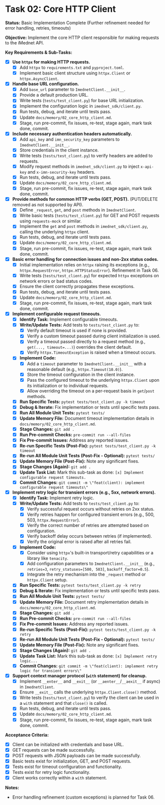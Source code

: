 <!-- filepath: c:\\Users\\FrederickdeRuiter\\Documents\\GitHub\\imednet-python-sdk\\docs\\todo\\02_core_http_client.md -->
# Task 02: Core HTTP Client
<!-- filepath: c:\\Users\\FrederickdeRuiter\\Documents\\GitHub\\imednet-python-sdk\\docs\\todo\\02_core_http_client.md -->

**Status:** Basic Implementation Complete (Further refinement needed for error handling, retries, timeouts)

**Objective:** Implement the core HTTP client responsible for making requests to the iMednet API.

**Key Requirements & Sub-Tasks:**

* [x] **Use `httpx` for making HTTP requests.**
  * [x] Add `httpx` to `requirements.txt` and `pyproject.toml`.
  * [x] Implement basic client structure using `httpx.Client` or `httpx.AsyncClient`.
* [x] **Handle base URL configuration.**
  * [x] Add `base_url` parameter to `ImednetClient.__init__`.
  * [x] Provide a default production URL.
  * [x] Write tests (`tests/test_client.py`) for base URL initialization.
  * [x] Implement the configuration logic in `imednet_sdk/client.py`.
  * [x] Run tests, debug, and iterate until tests pass.
  * [x] Update `docs/memory/02_core_http_client.md`.
  * [x] Stage, run pre-commit, fix issues, re-test, stage again, mark task done, commit.
* [x] **Include necessary authentication headers automatically.**
  * [x] Add `api_key` and `imn_security_key` parameters to `ImednetClient.__init__`.
  * [x] Store credentials in the client instance.
  * [x] Write tests (`tests/test_client.py`) to verify headers are added to requests.
  * [x] Modify request methods in `imednet_sdk/client.py` to inject `x-api-key` and `x-imn-security-key` headers.
  * [x] Run tests, debug, and iterate until tests pass.
  * [x] Update `docs/memory/02_core_http_client.md`.
  * [x] Stage, run pre-commit, fix issues, re-test, stage again, mark task done, commit.
* [x] **Provide methods for common HTTP verbs (GET, POST).** (PUT/DELETE removed as not supported by API).
  * [x] Define `_request`, `get`, and `post` methods in `ImednetClient`.
  * [x] Write basic tests (`tests/test_client.py`) for GET and POST requests using `requests-mock` or similar.
  * [x] Implement the `get` and `post` methods in `imednet_sdk/client.py`, calling the underlying `httpx` client.
  * [x] Run tests, debug, and iterate until tests pass.
  * [x] Update `docs/memory/02_core_http_client.md`.
  * [x] Stage, run pre-commit, fix issues, re-test, stage again, mark task done, commit.
* [x] **Basic error handling for connection issues and non-2xx status codes.**
  * [x] Initial implementation relies on `httpx` raising its exceptions (e.g., `httpx.RequestError`, `httpx.HTTPStatusError`). Refinement in Task 06.
  * [x] Write tests (`tests/test_client.py`) for expected `httpx` exceptions on network errors or bad status codes.
  * [x] Ensure the client correctly propagates these exceptions.
  * [x] Run tests, debug, and iterate until tests pass.
  * [x] Update `docs/memory/02_core_http_client.md`.
  * [x] Stage, run pre-commit, fix issues, re-test, stage again, mark task done, commit.
* [x] **Implement configurable request timeouts.**
  * [x] **Identify Task:** Implement configurable timeouts.
  * [x] **Write/Update Tests:** Add tests to `tests/test_client.py` to:
    * [x] Verify default timeout is used if none is provided.
    * [x] Verify a custom timeout passed during client initialization is used.
    * [x] Verify a timeout passed directly to a request method (e.g., `get(..., timeout=...)`) overrides the client default.
    * [x] Verify `httpx.TimeoutException` is raised when a timeout occurs.
  * [x] **Implement Code:**
    * [x] Add a `timeout` parameter to `ImednetClient.__init__` with a reasonable default (e.g., `httpx.Timeout(10.0)`).
    * [x] Store the timeout configuration in the client instance.
    * [x] Pass the configured timeout to the underlying `httpx.Client` upon its initialization or to individual requests.
    * [x] Allow overriding the timeout on a per-request basis in `get`/`post` methods.
  * [x] **Run Specific Tests:** `pytest tests/test_client.py -k timeout`
  * [x] **Debug & Iterate:** Fix implementation or tests until specific tests pass.
  * [x] **Run All Module Unit Tests:** `pytest tests/`
  * [x] **Update Memory File:** Document timeout implementation details in `docs/memory/02_core_http_client.md`.
  * [x] **Stage Changes:** `git add .`
  * [x] **Run Pre-commit Checks:** `pre-commit run --all-files`
  * [x] **Fix Pre-commit Issues:** Address any reported issues.
  * [x] **Re-run Specific Tests (Post-Fix):** `pytest tests/test_client.py -k timeout`
  * [x] **Re-run All Module Unit Tests (Post-Fix - Optional):** `pytest tests/`
  * [x] **Update Memory File (Post-Fix):** Note any significant fixes.
  * [x] **Stage Changes (Again):** `git add .`
  * [x] **Update Task List:** Mark this sub-task as done: `[x] Implement configurable request timeouts.`
  * [x] **Commit Changes:** `git commit -m \"feat(client): implement configurable request timeouts\"`
* [x] **Implement retry logic for transient errors (e.g., 5xx, network errors).**
  * [x] **Identify Task:** Implement retry logic.
  * [x] **Write/Update Tests:** Add tests to `tests/test_client.py` to:
    * [x] Verify successful request occurs without retries on 2xx status.
    * [x] Verify retries happen for configured transient errors (e.g., 500, 503, `httpx.RequestError`).
    * [x] Verify the correct number of retries are attempted based on configuration.
    * [x] Verify backoff delay occurs between retries (if implemented).
    * [x] Verify the original error is raised after all retries fail.
  * [x] **Implement Code:**
    * [x] Consider using `httpx`'s built-in transport/retry capabilities or a library like `tenacity`.
    * [x] Add configuration parameters to `ImednetClient.__init__` (e.g., `retries=3`, `retry_statuses=[500, 503]`, `backoff_factor=0.5`).
    * [x] Integrate the retry mechanism into the `_request` method or `httpx.Client` setup.
  * [x] **Run Specific Tests:** `pytest tests/test_client.py -k retry`
  * [x] **Debug & Iterate:** Fix implementation or tests until specific tests pass.
  * [x] **Run All Module Unit Tests:** `pytest tests/`
  * [x] **Update Memory File:** Document retry implementation details in `docs/memory/02_core_http_client.md`.
  * [x] **Stage Changes:** `git add .`
  * [x] **Run Pre-commit Checks:** `pre-commit run --all-files`
  * [x] **Fix Pre-commit Issues:** Address any reported issues.
  * [x] **Re-run Specific Tests (Post-Fix):** `pytest tests/test_client.py -k retry`
  * [x] **Re-run All Module Unit Tests (Post-Fix - Optional):** `pytest tests/`
  * [x] **Update Memory File (Post-Fix):** Note any significant fixes.
  * [x] **Stage Changes (Again):** `git add .`
  * [x] **Update Task List:** Mark this sub-task as done: `[x] Implement retry logic...`
  * [x] **Commit Changes:** `git commit -m \"feat(client): implement retry logic for transient errors\"`
* [x] **Support context manager protocol (`with` statement) for cleanup.**
  * [x] Implement `__enter__` and `__exit__` (or `__aenter__`/`__aexit__` if async) in `ImednetClient`.
  * [x] Ensure `__exit__` calls the underlying `httpx.Client.close()` method.
  * [x] Write tests (`tests/test_client.py`) to verify the client can be used in a `with` statement and that `close()` is called.
  * [x] Run tests, debug, and iterate until tests pass.
  * [x] Update `docs/memory/02_core_http_client.md`.
  * [x] Stage, run pre-commit, fix issues, re-test, stage again, mark task done, commit.

**Acceptance Criteria:**

* [x] Client can be initialized with credentials and base URL.
* [x] GET requests can be made successfully.
* [x] POST requests with JSON payloads can be made successfully.
* [x] Basic tests exist for initialization, GET, and POST requests.
* [x] Tests exist for timeout configuration and functionality.
* [x] Tests exist for retry logic functionality.
* [x] Client works correctly within a `with` statement.

**Notes:**

* Error handling refinement (custom exceptions) is planned for Task 06.
